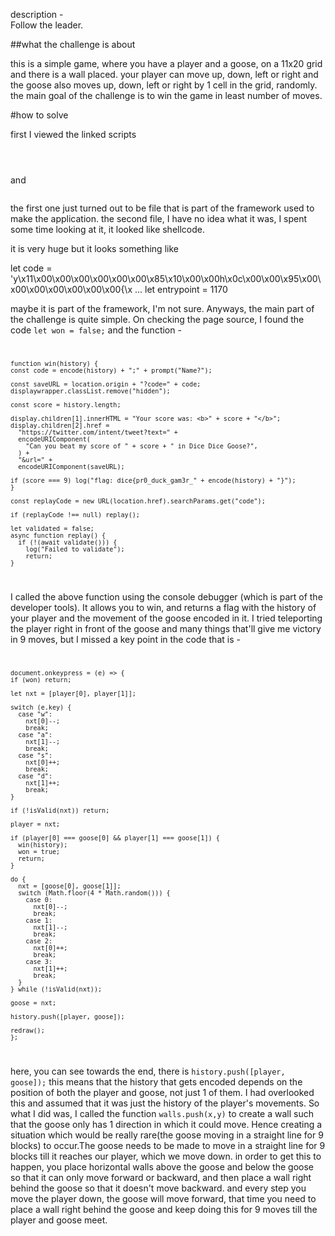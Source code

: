 description - <br>
  Follow the leader.
<br>

##what the challenge is about

this is a simple game, where you have a player and a goose, on a 11x20 grid and there is a wall placed. your player can move up, down, left or right and the goose also moves up, down, left or right by 1 cell in the grid, randomly.
the main goal of the challenge is to win the game in least number of moves.

#how to solve

first I viewed the linked scripts 
<code>
<script src="/mojojs/mojo_bindings.js"></script> 
</code>
and 
<code>
<script src="/prog.js"></script>
</code>

the first one just turned out to be file that is part of the framework used to make the application.
the second file, I have no idea what it was, I spent some time looking at it, it looked like shellcode.

it is very huge but it looks something like

let code = 'y\x11\x00\x00\x00\x00\x00\x00\x85\x10\x00\x00h\x0c\x00\x00\x95\x00\x00\x00\x00\x00\x00\x00{\x ...
let entrypoint = 1170

maybe it is part of the framework, I'm not sure. Anyways, the main part of the challenge is quite simple. On checking the page source, I found the code
<code>let won = false;</code>
and the function - 
<code>

    function win(history) {
    const code = encode(history) + ";" + prompt("Name?");
    
    const saveURL = location.origin + "?code=" + code;
    displaywrapper.classList.remove("hidden");

    const score = history.length;

    display.children[1].innerHTML = "Your score was: <b>" + score + "</b>";
    display.children[2].href =
      "https://twitter.com/intent/tweet?text=" +
      encodeURIComponent(
        "Can you beat my score of " + score + " in Dice Dice Goose?",
      ) +
      "&url=" +
      encodeURIComponent(saveURL);

    if (score === 9) log("flag: dice{pr0_duck_gam3r_" + encode(history) + "}");
    }
  
    const replayCode = new URL(location.href).searchParams.get("code");
  
    if (replayCode !== null) replay();
  
    let validated = false;
    async function replay() {
      if (!(await validate())) {
        log("Failed to validate");
        return;
    }
    
</code>


I called the above function using the console debugger (which is part of the developer tools). It allows you to win, and returns a flag with the history of your player and the movement of the goose encoded in it. I tried teleporting the player right in front of the goose and many things that'll give me victory in 9 moves, but I missed a key point in the code that is - 
<code>

    document.onkeypress = (e) => {
    if (won) return;

    let nxt = [player[0], player[1]];

    switch (e.key) {
      case "w":
        nxt[0]--;
        break;
      case "a":
        nxt[1]--;
        break;
      case "s":
        nxt[0]++;
        break;
      case "d":
        nxt[1]++;
        break;
    }

    if (!isValid(nxt)) return;

    player = nxt;

    if (player[0] === goose[0] && player[1] === goose[1]) {
      win(history);
      won = true;
      return;
    }

    do {
      nxt = [goose[0], goose[1]];
      switch (Math.floor(4 * Math.random())) {
        case 0:
          nxt[0]--;
          break;
        case 1:
          nxt[1]--;
          break;
        case 2:
          nxt[0]++;
          break;
        case 3:
          nxt[1]++;
          break;
      }
    } while (!isValid(nxt));

    goose = nxt;

    history.push([player, goose]);

    redraw();
    };
  
</code>

here, you can see towards the end, there is <code>history.push([player, goose]);</code> this means that the history that gets encoded depends on the position of both the player and goose, not just 1 of them. I had overlooked this and assumed that it was just the history of the player's movements. So what I did was, I called the function <code>walls.push(x,y)</code> to create a wall such that the goose only has 1 direction in which it could move. Hence creating a situation which would be really rare(the goose moving in a straight line for 9 blocks) to occur.The goose needs to be made to move in a straight line for 9 blocks till it reaches our player, which we move down.
in order to get this to happen, you place horizontal walls above the goose and below the goose so that it can only move forward or backward, and then place a wall right behind the goose so that it doesn't move backward. and every step you move the player down, the goose will move forward, that time you need to place a wall right behind the goose and keep doing this for 9 moves till the player and goose meet.
